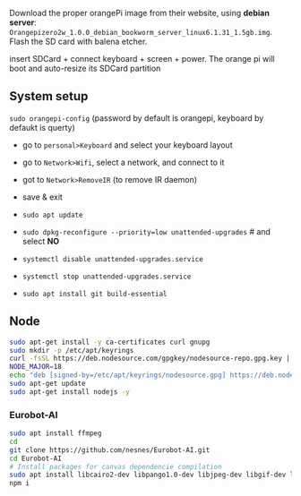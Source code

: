 Download the proper orangePi image from their website, using **debian server**: `Orangepizero2w_1.0.0_debian_bookworm_server_linux6.1.31_1.5gb.img`. 
Flash the SD card with balena etcher.

insert SDCard + connect keyboard + screen + power. The orange pi will boot and auto-resize its SDCard partition

## System setup
`sudo orangepi-config`  (password by default is orangepi, keyboard by defaukt is querty)

- go to `personal>Keyboard` and select your keyboard layout
- go to `Network>Wifi`, select a network, and connect to it
- got to `Network>RemoveIR` (to remove IR daemon)
- save & exit

- `sudo apt update`
- `sudo dpkg-reconfigure --priority=low unattended-upgrades` # and select **NO**
- `systemctl disable unattended-upgrades.service`
- `systemctl stop unattended-upgrades.service`

- `sudo apt install git build-essential`

## Node
```bash
sudo apt-get install -y ca-certificates curl gnupg
sudo mkdir -p /etc/apt/keyrings
curl -fsSL https://deb.nodesource.com/gpgkey/nodesource-repo.gpg.key | sudo gpg --dearmor -o /etc/apt/keyrings/nodesource.gpg
NODE_MAJOR=18
echo "deb [signed-by=/etc/apt/keyrings/nodesource.gpg] https://deb.nodesource.com/node_$NODE_MAJOR.x nodistro main" | sudo tee /etc/apt/sources.list.d/nodesource.list
sudo apt-get update
sudo apt-get install nodejs -y
```

### Eurobot-AI
```bash
sudo apt install ffmpeg
cd
git clone https://github.com/nesnes/Eurobot-AI.git
cd Eurobot-AI
# Install packages for canvas dependencie compilation
sudo apt install libcairo2-dev libpango1.0-dev libjpeg-dev libgif-dev librsvg2-dev libraspberrypi-dev
npm i
```
